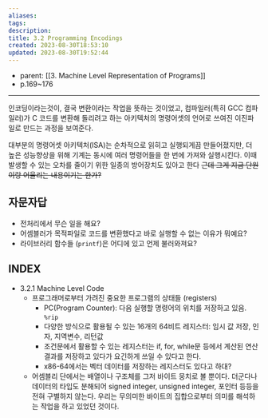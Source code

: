 ```yaml
---
aliases: 
tags: 
description:
title: 3.2 Programming Encodings
created: 2023-08-30T18:53:10
updated: 2023-08-30T19:52:44
---
```

- parent: [[3. Machine Level Representation of Programs]]
- p.169~176
___
인코딩이라는것이, 결국 변환이라는 작업을 뜻하는 것이었고, 컴파일러(특히 GCC 컴파일러)가 C 코드를 변환해 돌리려고 하는 아키텍처의 명령어셋의 언어로 쓰여진 이진파일로 만드는 과정을 보여준다.

대부분의 명령어셋 아키텍처(ISA)는 순차적으로 읽히고 실행되게끔 만들어졌지만, 더 높은 성능향상을 위해 기계는 동시에 여러 명령어들을 한 번에 가져와 실행시킨다. 이때 발생할 수 있는 오차를 줄이기 위한 일종의 방어장치도 있아고 한다 ~~근데 그게 지금 단원이랑 어울리는 내용이기는 한가?~~

## 자문자답

- 전처리에서 무슨 일을 해요?
- 어셈블러가 목적파일로 코드를 변환했다고 바로 실행할 수 없는 이유가 뭐예요?
- 라이브러리 함수들 (`printf`)은 어디에 있고 언제 불러와져요?

## INDEX

- 3.2.1 Machine Level Code
	- 프로그래머로부터 가려진 중요한 프로그램의 상태들 (registers)
		- PC(Program Counter): 다음 실행할 명령어의 위치를 저장하고 있음. `%rip`
		- 다양한 방식으로 활용될 수 있는 16개의 64비트 레지스터: 임시 값 저장, 인자, 지역변수, 리턴값
		- 조건문에서 활용할 수 있는 레지스터는 if, for, while문 등에서 계산된 연산결과를 저장하고 있다가 요긴하게 쓰일 수 있다고 한다.
		- x86-64에서는 벡터 데이터를 저장하는 레지스터도 있다고 하대?
	- 어셈블리 단에서는 배열이나 구조체를 그저 바이트 뭉치로 볼 뿐이다. 더군다나 데이터의 타입도 분해되어 signed integer, unsigned integer, 포인터 등등을 전혀 구별하지 않는다. 우리는 무의미한 바이트의 집합으로부터 의미를 해석하는 작업을 하고 있었던 것이다.
